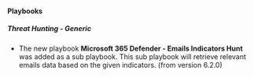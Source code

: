 
#### Playbooks
##### Threat Hunting - Generic
- The new playbook **Microsoft 365 Defender - Emails Indicators Hunt** was added as a sub playbook. This sub playbook will retrieve relevant emails data based on the given indicators.  (from version 6.2.0)
